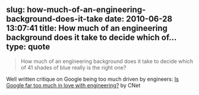slug: how-much-of-an-engineering-background-does-it-take
date: 2010-06-28 13:07:41
title: How much of an engineering background does it take to decide which of...
type: quote
---

> How much of an engineering background does it take to decide which of 41 shades of blue really is the right one?

Well written critique on Google being too much driven by engineers: [Is Google far too much in love with engineering?](http://news.cnet.com/8301-17852_3-20008253-71.html) by CNet
